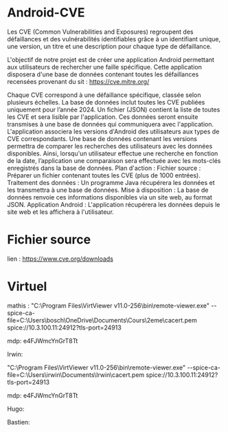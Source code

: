 # Android-CVE

Les CVE (Common Vulnerabilities and Exposures) regroupent des défaillances et des vulnérabilités identifiables grâce à un identifiant unique, une version, un titre et une description pour chaque type de défaillance. 

L'objectif de notre projet est de créer une application Android permettant aux utilisateurs de rechercher une faille spécifique. Cette application disposera d'une base de données contenant toutes les défaillances recensées provenant du sit : https://cve.mitre.org/

Chaque CVE correspond à une défaillance spécifique, classée selon plusieurs échelles. La base de données inclut toutes les CVE publiées uniquement pour l’année 2024.
Un fichier (JSON) contient la liste de toutes les CVE et sera lisible par l'application.  Ces données seront ensuite transmises à une base de données qui communiquera avec l'application.
L'application associera les versions d'Android des utilisateurs aux types de CVE correspondants. Une base de données contenant les versions permettra de comparer les recherches des utilisateurs avec les données disponibles. Ainsi, lorsqu'un utilisateur effectue une recherche en fonction de  la date, l’application une comparaison sera effectuée avec les mots-clés enregistrés dans la base de données.
Plan d'action :
Fichier source : Préparer un fichier contenant toutes les CVE (plus de 1000 entrées).
Traitement des données : Un programme Java récupérera les données et les transmettra à une base de données.
Mise à disposition : La base de données renvoie ces informations disponibles via un site web, au format JSON.
Application Android : L'application récupérera les données depuis le site web et les affichera à l'utilisateur.

# Fichier source
lien : https://www.cve.org/downloads

# Virtuel

mathis :
"C:\Program Files\VirtViewer v11.0-256\bin\remote-viewer.exe" --spice-ca-file=C:\Users\bosch\OneDrive\Documents\Cours\2eme\cacert.pem spice://10.3.100.11:24912?tls-port=24913

mdp: e4FJWmcYnGrT8Tt

Irwin:

"C:\Program Files\VirtViewer v11.0-256\bin\remote-viewer.exe" --spice-ca-file=C:\Users\irwin\Documents\Irwin\cacert.pem spice://10.3.100.11:24912?tls-port=24913

mdp: e4FJWmcYnGrT8Tt

Hugo:


Bastien: